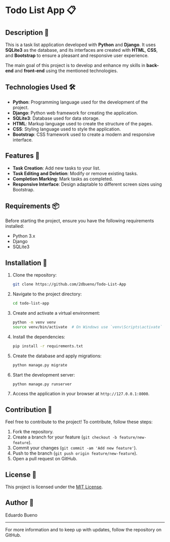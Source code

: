 # Todo List App 📋

## Description 📖

This is a task list application developed with **Python** and **Django**. It uses **SQLite3** as the database, and its interfaces are created with **HTML**, **CSS**, and **Bootstrap** to ensure a pleasant and responsive user experience.

The main goal of this project is to develop and enhance my skills in **back-end** and **front-end** using the mentioned technologies.

## Technologies Used 🛠️

- **Python**: Programming language used for the development of the project.
- **Django**: Python web framework for creating the application.
- **SQLite3**: Database used for data storage.
- **HTML**: Markup language used to create the structure of the pages.
- **CSS**: Styling language used to style the application.
- **Bootstrap**: CSS framework used to create a modern and responsive interface.

## Features 🚀

- **Task Creation**: Add new tasks to your list.
- **Task Editing and Deletion**: Modify or remove existing tasks.
- **Completion Marking**: Mark tasks as completed.
- **Responsive Interface**: Design adaptable to different screen sizes using Bootstrap.

## Requirements 📦

Before starting the project, ensure you have the following requirements installed:

- Python 3.x
- Django
- SQLite3

## Installation 🚧

1. Clone the repository:

    ```bash
    git clone https://github.com/2dbueno/Todo-List-App
    ```

2. Navigate to the project directory:

    ```bash
    cd todo-list-app
    ```

3. Create and activate a virtual environment:

    ```bash
    python -m venv venv
    source venv/bin/activate  # On Windows use `venv\Scripts\activate`
    ```

4. Install the dependencies:

    ```bash
    pip install -r requirements.txt
    ```

5. Create the database and apply migrations:

    ```bash
    python manage.py migrate
    ```

6. Start the development server:

    ```bash
    python manage.py runserver
    ```

7. Access the application in your browser at `http://127.0.0.1:8000`.

## Contribution 🤝

Feel free to contribute to the project! To contribute, follow these steps:

1. Fork the repository.
2. Create a branch for your feature (`git checkout -b feature/new-feature`).
3. Commit your changes (`git commit -am 'Add new feature'`).
4. Push to the branch (`git push origin feature/new-feature`).
5. Open a pull request on GitHub.

## License 📜

This project is licensed under the [MIT License](LICENSE).

## Author 👤

Eduardo Bueno

---

For more information and to keep up with updates, follow the repository on GitHub.
